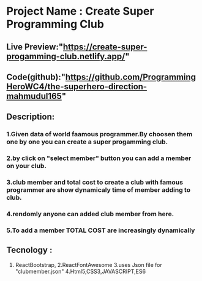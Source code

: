 # Project Name : Create Super Programming Club

## Live Preview:"https://create-super-progamming-club.netlify.app/"

## Code(github):"https://github.com/ProgrammingHeroWC4/the-superhero-direction-mahmudul165"

## Description:

### 1.Given data of world faamous programmer.By choosen them one by one you can create a super progamming club.

### 2.by click on "select member" button you can add a member on your club.

### 3.club member and total cost to create a club with famous programmer are show dynamicaly time of member adding to club.

### 4.rendomly anyone can added club member from here.

### 5.To add a member TOTAL COST are increasingly dynamically

## Tecnology :

1. ReactBootstrap,
   2.ReactFontAwesome
   3.uses Json file for "clubmember.json"
   4.Html5,CSS3,JAVASCRIPT,ES6
